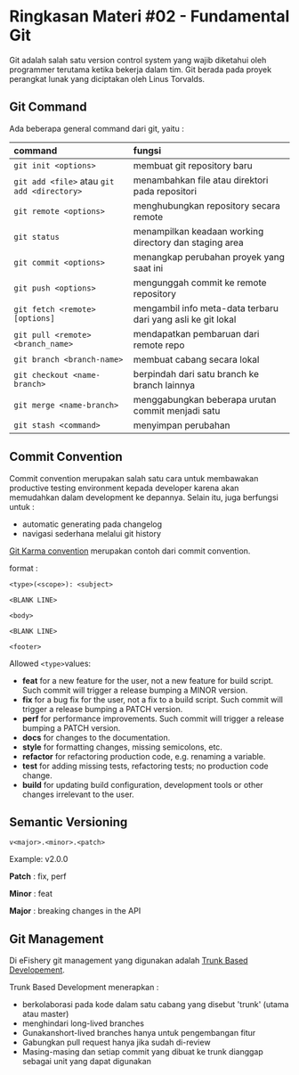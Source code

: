 # Ringkasan Materi #02 - Fundamental Git

Git adalah salah satu version control system yang wajib diketahui oleh programmer terutama ketika bekerja dalam tim. Git berada pada proyek perangkat lunak yang diciptakan oleh Linus Torvalds.


## Git Command
Ada beberapa general command dari git, yaitu :

|command|fungsi|
|:------------- | :----------|
|`git init <options>`| membuat git repository baru|
| `git add <file>` atau `git add <directory>` | menambahkan file atau direktori pada repositori |
| `git remote <options>` | menghubungkan repository secara remote |
| `git status` | menampilkan keadaan working directory dan staging area |
| `git commit <options>` | menangkap perubahan proyek yang saat ini |
| `git push <options>` | mengunggah commit ke remote repository |
| `git fetch <remote> [options]` | mengambil info meta-data terbaru dari yang asli ke git lokal |
| `git pull <remote> <branch_name>` | mendapatkan pembaruan dari remote repo |
| `git branch <branch-name>` | membuat cabang secara lokal |
| `git checkout <name-branch>` | berpindah dari satu branch ke branch lainnya |
| `git merge <name-branch>` | menggabungkan beberapa urutan commit menjadi satu |
| `git stash <command>` | menyimpan perubahan |


## Commit Convention
Commit convention merupakan salah satu cara untuk membawakan productive testing environment kepada developer karena akan memudahkan dalam development ke depannya. 
Selain itu, juga berfungsi untuk :
- automatic generating pada changelog
- navigasi sederhana melalui git history

[Git Karma convention](http://karma-runner.github.io/6.3/dev/git-commit-msg.html) merupakan contoh dari commit convention.

format :

`<type>(<scope>): <subject>`

`<BLANK LINE>`

`<body>`

`<BLANK LINE>`

`<footer>`


Allowed `<type>`values:

- **feat** for a new feature for the user, not a new feature for build script. Such commit will trigger a release bumping a MINOR version.
- **fix** for a bug fix for the user, not a fix to a build script. Such commit will trigger a release bumping a PATCH version.
- **perf** for performance improvements. Such commit will trigger a release bumping a PATCH version.
- **docs** for changes to the documentation.
- **style** for formatting changes, missing semicolons, etc.
- **refactor** for refactoring production code, e.g. renaming a variable.
- **test** for adding missing tests, refactoring tests; no production code change.
- **build** for updating build configuration, development tools or other changes irrelevant to the user.


## Semantic Versioning

`v<major>.<minor>.<patch>`

Example: v2.0.0

**Patch** : fix, perf

**Minor** : feat

**Major** : breaking changes in the API


## Git Management
Di eFishery git management yang digunakan adalah [Trunk Based Developement](https://trunkbaseddevelopment.com/).

Trunk Based Development menerapkan : 
- berkolaborasi pada kode dalam satu cabang yang disebut 'trunk' (utama atau master)
- menghindari long-lived branches
- Gunakanshort-lived branches hanya untuk pengembangan fitur
- Gabungkan pull request hanya jika sudah di-review
- Masing-masing dan setiap commit yang dibuat ke trunk dianggap sebagai unit yang dapat digunakan